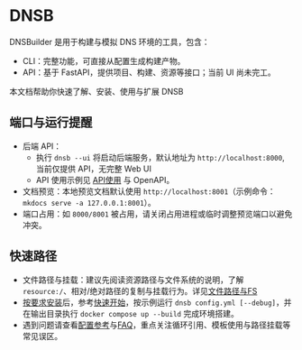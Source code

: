 # DNSB

DNSBuilder 是用于构建与模拟 DNS 环境的工具，包含：

- CLI：完整功能，可直接从配置生成构建产物。
- API：基于 FastAPI，提供项目、构建、资源等接口；当前 UI 尚未完工。

本文档帮助你快速了解、安装、使用与扩展 DNSB

## 端口与运行提醒

- 后端 API：
  - 执行 `dnsb --ui` 将启动后端服务，默认地址为 `http://localhost:8000`, 当前仅提供 API，无完整 Web UI
  - API 使用示例见 [API使用](api/index.md) 与 OpenAPI。
- 文档预览：本地预览文档默认使用 `http://localhost:8001`（示例命令：`mkdocs serve -a 127.0.0.1:8001`）。
- 端口占用：如 `8000/8001` 被占用，请关闭占用进程或临时调整预览端口以避免冲突。

## 快速路径

- 文件路径与挂载：建议先阅读资源路径与文件系统的说明，了解 `resource:/`、相对/绝对路径的复制与挂载行为。详见[文件路径与FS](rule/paths-and-fs.md)
- [按要求安装](root/install.md)后，参考[快速开始](root/getting-started.md)，按示例运行 `dnsb config.yml [--debug]`，并在输出目录执行 `docker compose up --build` 完成环境搭建。
- 遇到问题请查看[配置参考](config/index.md)与[FAQ](faq.md)，重点关注循环引用、模板使用与路径挂载等常见误区。
